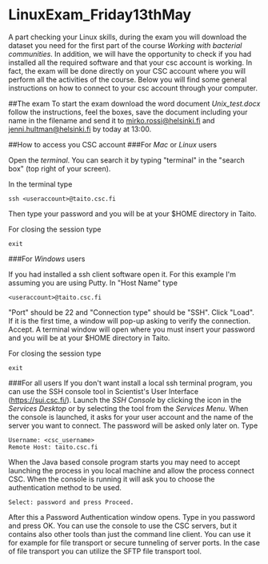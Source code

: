 # LinuxExam_Friday13thMay

A part checking your Linux skills, during the exam you will download the dataset you need for the first part of the course *Working with bacterial communities*. In addition, we will have the opportunity to check if you had installed all the required software and that your csc account is working. In fact, the exam will be done directly on your CSC account where you will perform all the activities of the course. Below you will find some general instructions on how to connect to your csc account through your computer.

##The exam
To start the exam download the word document *Unix_test.docx* follow the instructions, feel the boxes, save the document including your name in the filename and send it to mirko.rossi@helsinki.fi and jenni.hultman@helsinki.fi by today at 13:00.

##How to access you CSC account
###For *Mac* or *Linux* users

Open the *terminal*. You can search it by typing "terminal" in the "search box" (top right of your screen).

In the terminal type

```
ssh <useraccount>@taito.csc.fi
```

Then type your password and you will be at your $HOME directory in Taito.

For closing the session type

```
exit
```

###For *Windows* users

If you had installed a ssh client software open it. For this example I'm assuming you are using Putty. 
In "Host Name" type

```
<useraccount>@taito.csc.fi
```

"Port" should be 22 and "Connection type" should be "SSH". Click "Load". If it is the first time, a window will pop-up asking to verify the connection. Accept. A terminal window will open where you must insert your password and you will be at your $HOME directory in Taito.

For closing the session type

```
exit
```

###For all users
If you don't want install a local ssh terminal program, you can use the SSH console tool in Scientist's User Interface (https://sui.csc.fi/). Launch the *SSH Console* by clicking the icon in the *Services Desktop* or by selecting the tool from the *Services Menu*. When the console is launched, it asks for your user account and the name of the server you want to connect. The password will be asked only later on. Type

```
Username: <csc_username>
Remote Host: taito.csc.fi
```
When the Java based console program starts you may need to accept launching the process in you local machine and allow the process connect CSC. When the console is running it will ask you to choose the authentication method to be used. 

```
Select: password and press Proceed.
````

After this a Password Authentication window opens. Type in you password and press OK. 
You can use the console to use the CSC servers, but it contains also other tools than just the command line client. You can use it for example for file transport or secure tunneling of server ports. In the case of file transport you can utilize the SFTP file transport tool.
